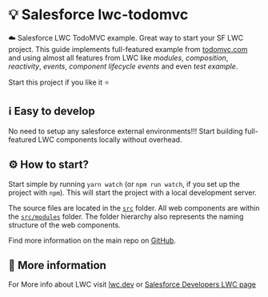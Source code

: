 # 💡 Salesforce lwc-todomvc 

☁️ Salesforce LWC TodoMVC example. Great way to start your SF LWC project. This guide implements full-featured example from [todomvc.com](https://todomvc.com/) and using almost all features from LWC like *modules*, *composition*, *reactivity*, *events*, *component lifecycle events* and even *test example*.

Start this project if you like it ⭐

## ℹ️ Easy to develop

No need to setup any salesforce external environments!!! Start building full-featured LWC components locally without overhead.
## ⚙️ How to start?

Start simple by running `yarn watch` (or `npm run watch`, if you set up the project with `npm`). This will start the project with a local development server.

The source files are located in the [`src`](./src) folder. All web components are within the [`src/modules`](./src/modules) folder. The folder hierarchy also represents the naming structure of the web components.

Find more information on the main repo on [GitHub](https://github.com/muenzpraeger/create-lwc-app).

## 📙 More information

For More info about LWC visit [lwc.dev](https://lwc.dev/) or [Salesforce Developers LWC page](https://developer.salesforce.com/docs/component-library/documentation/en/lwc/lwc.get_started_introduction)

